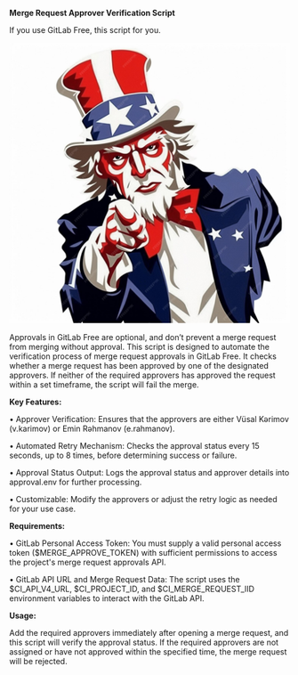 **Merge Request Approver Verification Script**

If you use GitLab Free, this script for you. 

![IMAGE_DESCRIPTION](./you.jpg)

Approvals in GitLab Free are optional, and don’t prevent a merge request from merging without approval. This script is designed to automate the verification process of merge request approvals in GitLab Free. It checks whether a merge request has been approved by one of the designated approvers. If neither of the required approvers has approved the request within a set timeframe, the script will fail the merge.

**Key Features:**

•	Approver Verification: Ensures that the approvers are either Vüsal Kərimov (v.karimov) or Emin Rəhmanov (e.rahmanov).

•	Automated Retry Mechanism: Checks the approval status every 15 seconds, up to 8 times, before determining success or failure.

•	Approval Status Output: Logs the approval status and approver details into approval.env for further processing.

•	Customizable: Modify the approvers or adjust the retry logic as needed for your use case.

**Requirements:**

•	GitLab Personal Access Token: You must supply a valid personal access token ($MERGE_APPROVE_TOKEN) with sufficient permissions to access the project's merge request approvals API.

•	GitLab API URL and Merge Request Data: The script uses the $CI_API_V4_URL, $CI_PROJECT_ID, and $CI_MERGE_REQUEST_IID environment variables to interact with the GitLab API.

**Usage:**

Add the required approvers immediately after opening a merge request, and this script will verify the approval status. If the required approvers are not assigned or have not approved within the specified time, the merge request will be rejected.

